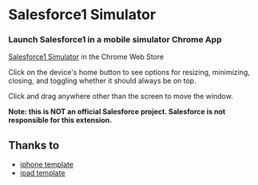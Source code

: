 Salesforce1 Simulator
====================

### Launch Salesforce1 in a mobile simulator Chrome App

[Salesforce1 Simulator](https://chrome.google.com/webstore/detail/salesforce1-simulator/cknbjckicenodbiaejbmkjhldffonggp?utm_source=chrome-ntp-icon) in the Chrome Web Store

Click on the device's home button to see options for resizing, minimizing, closing, and toggling whether it should always be on top.

Click and drag anywhere other than the screen to move the window.

**Note: this is NOT an official Salesforce project. Salesforce is not responsible for this extension.**

## Thanks to
* [iphone template](http://codepen.io/charlie-volpe/pen/xvcnE)
* [ipad template](http://codepen.io/charlie-volpe/pen/xvcnE)
